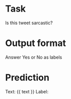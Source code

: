 # Task
Is this tweet sarcastic?

# Output format
Answer Yes or No as labels

# Prediction
Text: {{ text }}
Label: